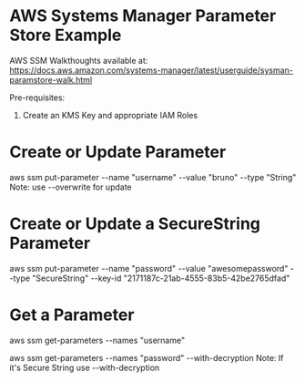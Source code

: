 # AWS Systems Manager Parameter Store Example

AWS SSM Walkthoughts available at: https://docs.aws.amazon.com/systems-manager/latest/userguide/sysman-paramstore-walk.html

Pre-requisites:
1. Create an KMS Key and appropriate IAM Roles

# Create or Update  Parameter
aws ssm put-parameter --name "username" --value "bruno" --type "String"
Note: use --overwrite for update

# Create or Update a SecureString Parameter
aws ssm put-parameter --name "password" --value "awesomepassword" --type "SecureString" --key-id "2171187c-21ab-4555-83b5-42be2765dfad"

# Get a Parameter
aws ssm get-parameters --names "username"

aws ssm get-parameters --names "password" --with-decryption
Note: If it's Secure String use  --with-decryption